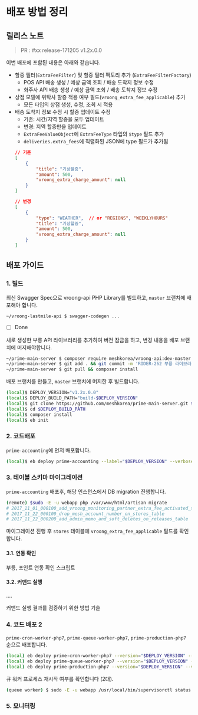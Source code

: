 
# 배포 방법 정리

## 릴리스 노트

> PR : #xx release-171205
> v1.2x.0.0

이번 배포에 포함된 내용은 아래와 같습니다.

-   할증 필터(`ExtraFeeFilter`) 및 할증 필터 팩토리 추가 (`ExtraFeeFilterFactory`)
    - POS API 배송 생성 / 예상 금액 조회 / 배송 도착지 정보 수정
    - 화주사 API 배송 생성 / 예상 금액 조회 / 배송 도착지 정보 수정
-   상점 모델에 위탁사 할증 적용 여부 필드(`vroong_extra_fee_applicable`) 추가
    - 모든 타입의 상점 생성, 수정, 조회 시 적용
-   배송 도착지 정보 수정 시 할증 업데이트 수정
    - 기존: 시간/지역 할증을 모두 업데이트
    - 변경: 지역 할증만을 업데이트
    - `ExtraFeeValueObject`에 `ExtraFeeType` 타입의 `$type` 필드 추가
    - `deliveries.extra_fees`에 직렬화된 JSON에 type 필드가 추가됨
    ```json
    // 기존
    [
        {
            "title": "기상할증", 
            "amount": 500, 
            "vroong_extra_charge_amount": null
        }
    ]

    // 변경
    [
        {
            "type": "WEATHER",  // or "REGIONS", "WEEKLYHOURS"
            "title": "기상할증", 
            "amount": 500, 
            "vroong_extra_charge_amount": null
        }
    ]
    ```

## 배포 가이드

### 1. 빌드

최신 Swagger Spec으로 vroong-api PHP Library를 빌드하고, `master` 브랜치에 배포해야 합니다.

```bash
~/vroong-lastmile-api $ swagger-codegen ...
```

- [ ] Done

새로 생성한 부릉 API 라이브러리를 추가하여 버전 잠금을 하고, 변경 내용을 배포 브랜치에 머지해야합니다.

```bash
~/prime-main-server $ composer require meshkorea/vroong-api:dev-master
~/prime-main-server $ git add . && git commit -m 'RIDER-262 부릉 라이브러리 교체' && git push
~/prime-main-server $ git pull && composer install
```

배포 브랜치를 만들고, `master` 브랜치에 머지한 후 빌드합니다.

```bash
(local)$ DEPLOY_VERSION="v1.2x.0.0"
(local)$ DEPLOY_BUILD_PATH="build-$DEPLOY_VERSION"
(local)$ git clone https://github.com/meshkorea/prime-main-server.git $DEPLOY_BUILD_PATH
(local)$ cd $DEPLOY_BUILD_PATH
(local)$ composer install
(local)$ eb init
```

### 2. 코드배포

`prime-accounting`에 먼저 배포합니다.

```bash
(local)$ eb deploy prime-accounting --label="$DEPLOY_VERSION" --verbose --timeout=30
```

### 3. 테이블 스키마 마이그레이션

`prime-accounting` 배포후, 해당 인스턴스에서 DB migration 진행합니다. 

```bash
(remote) $sudo -E -u webapp php /var/www/html/artisan migrate
# 2017_11_01_000100_add_vroong_monitoring_partner_extra_fee_activated_to_store
# 2017_11_22_000100_drop_mesh_account_number_on_stores_table
# 2017_11_22_000200_add_admin_memo_and_soft_deletes_on_releases_table
```

마이그레이션 진행 후 `stores` 테이블에 `vroong_extra_fee_applicable` 필드를 확인합니다.

#### 3.1. 연동 확인

부릉, 포인트 연동 확인 스크립트

#### 3.2. 커맨드 실행

....

커맨드 실행 결과를 검증하기 위한 방법 기술

### 4. 코드 배포 2

`prime-cron-worker-php7`, `prime-queue-worker-php7`, `prime-production-php7` 순으로 배포합니다.

```bash
(local) eb deploy prime-cron-worker-php7 --version="$DEPLOY_VERSION" --verbose --timeout=30
(local) eb deploy prime-queue-worker-php7 --version="$DEPLOY_VERSION" --verbose --timeout=30
(local) eb deploy prime-production-php7 --version="$DEPLOY_VERSION" --verbose --timeout=30
```

큐 워커 프로세스 재시작 여부를 확인합니다 (2대).

```bash
(queue worker) $ sudo -E -u webapp /usr/local/bin/supervisorctl status
```

### 5. 모니터링
